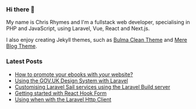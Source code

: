 ### Hi there 👋

My name is Chris Rhymes and I'm a fullstack web developer, specialising in PHP and JavaScript, using Laravel, Vue, React and Next.js.

I also enjoy creating Jekyll themes, such as [Bulma Clean Theme](https://github.com/chrisrhymes/bulma-clean-theme) and [Mere Blog Theme](https://github.com/chrisrhymes/mere-blog-theme). 

<!--
**chrisrhymes/chrisrhymes** is a ✨ _special_ ✨ repository because its `README.md` (this file) appears on your GitHub profile.

Here are some ideas to get you started:

- 🔭 I’m currently working on ...
- 🌱 I’m currently learning ...
- 👯 I’m looking to collaborate on ...
- 🤔 I’m looking for help with ...
- 💬 Ask me about ...
- 📫 How to reach me: ...
- 😄 Pronouns: ...
- ⚡ Fun fact: ...
-->

### Latest Posts

<!--START_SECTION:feed-->
* [How to promote your ebooks with your website?](https:&#x2F;&#x2F;www.csrhymes.com&#x2F;2024&#x2F;06&#x2F;06&#x2F;promoting-your-ebooks-with-your-website.html)
* [Using the GOV.UK Design System with Laravel](https:&#x2F;&#x2F;www.csrhymes.com&#x2F;2024&#x2F;05&#x2F;29&#x2F;using-gov-uk-design-system-with-laravel.html)
* [Customising Laravel Sail services using the Laravel Build server](https:&#x2F;&#x2F;www.csrhymes.com&#x2F;2024&#x2F;05&#x2F;21&#x2F;customising-laravel-sail-services-using-laravel-build-server.html)
* [Getting started with React Hook Form](https:&#x2F;&#x2F;www.csrhymes.com&#x2F;2024&#x2F;05&#x2F;10&#x2F;getting-started-with-react-hook-form.html)
* [Using when with the Laravel Http Client](https:&#x2F;&#x2F;www.csrhymes.com&#x2F;2024&#x2F;01&#x2F;28&#x2F;using-when-with-laravel-http-client.html)
<!--END_SECTION:feed-->
